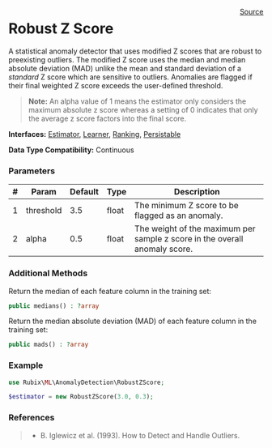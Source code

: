 <span style="float:right;"><a href="https://github.com/RubixML/RubixML/blob/master/src/AnomalyDetectors/RobustZScore.php">Source</a></span>

# Robust Z Score
A statistical anomaly detector that uses modified Z scores that are robust to preexisting outliers. The modified Z score uses the median and median absolute deviation (MAD) unlike the mean and standard deviation of a *standard* Z score which are sensitive to outliers. Anomalies are flagged if their final weighted Z score exceeds the user-defined threshold.

> **Note:** An alpha value of 1 means the estimator only considers the maximum absolute z score whereas a setting of 0 indicates that only the average z score factors into the final score.

**Interfaces:** [Estimator](../estimator.md), [Learner](../learner.md), [Ranking](../ranking.md), [Persistable](../persistable.md)

**Data Type Compatibility:** Continuous

### Parameters
| # | Param | Default | Type | Description |
|---|---|---|---|---|
| 1 | threshold | 3.5 | float | The minimum Z score to be flagged as an anomaly. |
| 2 | alpha | 0.5 | float | The weight of the maximum per sample z score in the overall anomaly score. |

### Additional Methods
Return the median of each feature column in the training set:
```php
public medians() : ?array
```

Return the median absolute deviation (MAD) of each feature column in the training set:
```php
public mads() : ?array
```

### Example
```php
use Rubix\ML\AnomalyDetection\RobustZScore;

$estimator = new RobustZScore(3.0, 0.3);
```

### References
>- B. Iglewicz et al. (1993). How to Detect and Handle Outliers.